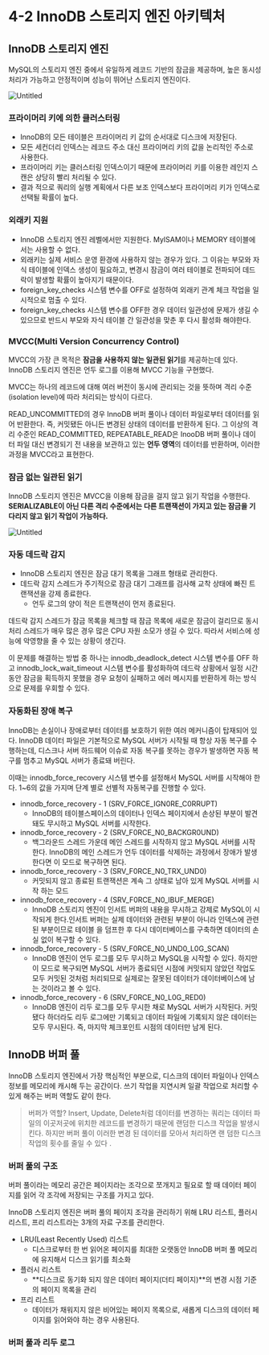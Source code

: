 # 4-2 InnoDB 스토리지 엔진 아키텍처

## InnoDB 스토리지 엔진

MySQL의 스토리지 엔진 중에서 유일하게 레코드 기반의 잠금을 제공하며, 높은 동시성 처리가 가능하고 안정적이며 성능이 뛰어난 스토리지 엔진이다.

![Untitled](https://s3-us-west-2.amazonaws.com/secure.notion-static.com/542f4ab3-514e-4e55-ba8a-fd126a7f79ca/Untitled.png)

### 프라이머리 키에 의한 클러스터링

- InnoDB의 모든 테이블은 프라이머리 키 값의 순서대로 디스크에 저장된다.
- 모든 세컨더리 인덱스는 레코드 주소 대신 프라이머리 키의 값을 논리적인 주소로 사용한다.
- 프라이머리 키는 클러스터링 인덱스이기 때문에 프라이머리 키를 이용한 레인지 스캔은 상당히 빨리 처리될 수 있다.
- 결과 적으로 쿼리의 실행 계획에서 다른 보조 인덱스보다 프라이머리 키가 인덱스로 선택될 확률이 높다.

### 외래키 지원

- InnoDB 스토리지 엔진 레벨에서만 지원한다. MyISAM이나 MEMORY 테이블에서는 사용할 수 없다.
- 외래키는 실제 서비스 운영 환경에 사용하지 않는 경우가 있다. 그 이유는 부모와 자식 테이블에 인덱스 생성이 필요하고, 변경시 잠금이 여러 테이블로 전파되어 데드락이 발생할 확률이 높아지기 때문이다.
- foreign_key_checks 시스템 변수를 OFF로 설정하여 외래키 관계 체크 작업을 일시적으로 멈출 수 있다.
- foreign_key_checks 시스템 변수를 OFF한 경우 데이터 일관성에 문제가 생길 수 있으므로 반드시 부모와 자식 테이블 간 일관성을 맞춘 후 다시 활성화 해야한다.

### MVCC(Multi Version Concurrency Control)

MVCC의 가장 큰 목적은 **잠금을 사용하지 않는 일관된 읽기**를 제공하는데 있다. InnoDB 스토리지 엔진은 언두 로그를 이용해 MVCC 기능을 구현했다.

MVCC는 하나의 레코드에 대해 여러 버전이 동시에 관리되는 것을 뜻하며 격리 수준(isolation level)에 따라 처리되는 방식이 다르다.

READ_UNCOMMITTED의 경우 InnoDB 버퍼 풀이나 데이터 파일로부터 데이터를 읽어 반환한다. 즉, 커밋됐든 아니든 변경된 상태의 데이터를 반환하게 된다. 그 이상의 격리 수준인 READ_COMMITTED, REPEATABLE_READ은 InooDB 버퍼 풀이나 데이터 파일 대신 변경되기 전 내용을 보관하고 있는 **언두 영역**의 데이터를 반환하며, 이러한 과정을 MVCC라고 표현한다.

### 잠금 없는 일관된 읽기

InnoDB 스토리지 엔진은 MVCC을 이용해 잠금을 걸지 않고 읽기 작업을 수행한다.
**SERIALIZABLE이 아닌 다른 격리 수준에서는 다른 트랜잭션이 가지고 있는 잠금을 기다리지 않고 읽기 작업이 가능하다.**

![Untitled](https://s3-us-west-2.amazonaws.com/secure.notion-static.com/7f024f57-7a57-4e67-bee3-d1dcfffaf9c1/Untitled.png)

### 자동 데드락 감지

- InnoDB 스토리지 엔진은 잠금 대기 목록을 그래프 형태로 관리한다.
- 데드락 감지 스레드가 주기적으로 잠금 대기 그래프를 검사해 교착 상태에 빠진 트랜잭션을 강제 종료한다.
    - 언두 로그의 양이 적은 트랜잭션이 먼저 종료된다.

데드락 감지 스레드가 잠금 목록을 체크할 때 잠금 목록에 새로운 잠금이 걸리므로 동시 처리 스레드가 매우 많은 경우 많은 CPU 자원 소모가 생길 수 있다. 따라서 서비스에 성능에 악영향을 줄 수 있는 상황이 생긴다.

이 문제를 해결하는 방법 중 하나는 innodb_deadlock_detect 시스템 변수를 OFF 하고 innodb_lock_wait_timeout 시스템 변수를 활성화하여 데드락 상황에서 일정 시간동안 잠금을 획득하지 못했을 경우 요청이 실패하고 에러 메시지를 반환하게 하는 방식으로 문제를 우회할 수 있다.

### 자동화된 장애 복구

InnoDB는 손실이나 장애로부터 데이터를 보호하기 위한 여러 메커니즘이 탑재되어 있다.
InnoDB 데이터 파일은 기본적으로 MySQL 서버가 시작될 때 항상 자동 복구를 수행하는데, 디스크나 서버 하드웨어 이슈로 자동 복구를 못하는 경우가 발생하면 자동 복구를 멈추고 MySQL 서버가 종료돼 버린다.

이때는 innodb_force_recovery 시스템 변수를 설정해서 MySQL 서버를 시작해야 한다.
1~6의 값을 가지며 단계 별로 선별적 자동복구를 진행할 수 있다.

- innodb_force_recovery - 1 (SRV_F0RCE_IGN0RE_C0RRUPT)
    - InnoDB의 테이블스페이스의 데이터나 인덱스 페이지에서 손상된 부분이 발견돼도 무시하고 MySQL 서버를 시작한다.
- innodb_force_recovery - 2 (SRV_F0RCE_N0_BACKGR0UND)
    - 백그라운드 스레드 가운데 메인 스레드를 시작하지 않고 MySQL 서버를 시작한다. InnoDB의 메인 스레드가 언두 데이터를 삭제하는 과정에서 장애가 발생한다면 이 모드로 복구하면 된다.
- innodb_force_recovery - 3 (SRV_F0RCE_N0_TRX_UND0)
    - 커밋되지 않고 종료된 트랜잭션은 계속 그 상태로 남아 있게 MySQL 서버를 시작 하는 모드
- innodb_force_recovery - 4 (SRV_F0RCE_N0_IBUF_MERGE)
    - InnoDB 스토리지 엔진이 인서트 버퍼의 내용을 무시하고 강제로 MySQL이 시작되게 한다.인서트 버퍼는 실제 데이터와 관련된 부분이 아니라 인덱스에 관련된 부분이므로 테이블 을 덤프한 후 다시 데이터베이스를 구축하면 데이터의 손실 없이 복구할 수 있다.
- innodb_force_recovery - 5 (SRV_F0RCE_N0_UND0_L0G_SCAN)
    - InnoDB 엔진이 언두 로그를 모두 무시하고 MySQL을 시작할 수 있다. 하지만 이 모드로 복구되면 MySQL 서버가 종료되던 시점에 커밋되지 않았던 작업도 모두 커밋된 것처럼 처리되므로 실제로는 잘못된 데이터가 데이터베이스에 남는 것이라고 볼 수 있다.
- innodb_force_recovery - 6 (SRV_F0RCE_N0_L0G_RED0)
    - InnoDB 엔진이 리두 로그를 모두 무시한 채로 MySQL 서버가 시작된다. 커밋됐다 하더라도 리두 로그에만 기록되고 데이터 파일에 기록되지 않은 데이터는 모두 무시된다. 즉, 마지막 체크포인트 시점의 데이터만 남게 된다.


## InnoDB 버퍼 풀

InnoDB 스토리지 엔진에서 가장 핵심적인 부분으로, 디스크의 데이터 파일이나 인덱스 정보를 메모리에 캐시해 두는 공간이다. 쓰기 작업을 지연시켜 일괄 작업으로 처리할 수 있게 해주는 버퍼 역할도 같이 한다.

> 버퍼가 역할?
Insert, Update, Delete처럼 데이터를 변경하는 쿼리는 데이터 파일의 이곳저곳에 위치한 레코드를 변경하기 때문에 랜덤한 디스크 작업을 발생시킨다. 하지만 버퍼 풀이 이러한 변경 된 데이터를 모아서 처리하면 랜 덤한 디스크작업의 횟수를 줄일 수 있다 .
>

### 버퍼 풀의 구조

버퍼 풀이라는 메모리 공간은 페이지라는 조각으로 쪼개지고 필요로 할 때 데이터 페이지를 읽어 각 조각에 저장되는 구조를 가지고 있다.

InnoDB 스토리지 엔진은 버퍼 풀의 페이지 조각을 관리하기 위해 LRU 리스트, 플러시 리스트, 프리 리스트라는 3개의 자료 구조를 관리한다.

- LRU(Least Recently Used) 리스트
    - 디스크로부터 한 번 읽어온 페이지를 최대한 오랫동안 InnoDB 버퍼 풀 메모리에 유지해서 디스크 읽기를 최소화
- 플러시 리스트
    - **디스크로 동기화 되지 않은 데이터 페이지(더티 페이지)**의 변경 시점 기준의 페이지 목록을 관리
- 프리 리스트
    - 데이터가 채워지지 않은 비어있는 페이지 목록으로, 새롭게 디스크의 데이터 페이지를 읽어와야 하는 경우 사용된다.


### 버퍼 풀과 리두 로그